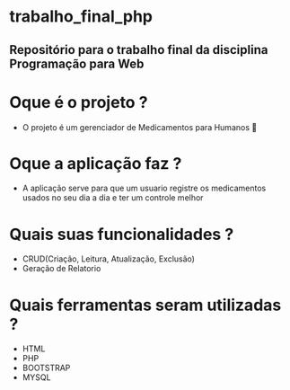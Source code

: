 # trabalho_final_php

Repositório para o trabalho final da disciplina Programação para Web
-

# Oque é o projeto ?
  - O projeto é um gerenciador de Medicamentos para Humanos 💊

# Oque a aplicação faz ?
  - A aplicação serve para que um usuario registre os medicamentos usados no seu dia a dia e ter um controle melhor

# Quais suas funcionalidades ?
  - CRUD(Criação, Leitura, Atualização, Exclusão)
  - Geração de Relatorio 

# Quais ferramentas seram utilizadas ?
  - HTML
  - PHP
  - BOOTSTRAP
  - MYSQL

# 
 
